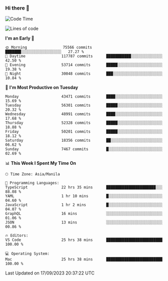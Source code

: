 ### Hi there 👋

<!--START_SECTION:waka-->
![Code Time](http://img.shields.io/badge/Code%20Time-4%2C336%20hrs%2049%20mins-blue)

![Lines of code](https://img.shields.io/badge/From%20Hello%20World%20I%27ve%20Written-107.3%20million%20lines%20of%20code-blue)

**I'm an Early 🐤** 

```text
🌞 Morning                75566 commits       ███████░░░░░░░░░░░░░░░░░░   27.27 % 
🌆 Daytime                117787 commits      ███████████░░░░░░░░░░░░░░   42.50 % 
🌃 Evening                53714 commits       █████░░░░░░░░░░░░░░░░░░░░   19.38 % 
🌙 Night                  30048 commits       ███░░░░░░░░░░░░░░░░░░░░░░   10.84 % 
```
📅 **I'm Most Productive on Tuesday** 

```text
Monday                   43471 commits       ████░░░░░░░░░░░░░░░░░░░░░   15.69 % 
Tuesday                  56301 commits       █████░░░░░░░░░░░░░░░░░░░░   20.32 % 
Wednesday                48991 commits       ████░░░░░░░░░░░░░░░░░░░░░   17.68 % 
Thursday                 52328 commits       █████░░░░░░░░░░░░░░░░░░░░   18.88 % 
Friday                   50201 commits       █████░░░░░░░░░░░░░░░░░░░░   18.12 % 
Saturday                 18356 commits       ██░░░░░░░░░░░░░░░░░░░░░░░   06.62 % 
Sunday                   7467 commits        █░░░░░░░░░░░░░░░░░░░░░░░░   02.69 % 
```


📊 **This Week I Spent My Time On** 

```text
🕑︎ Time Zone: Asia/Manila

💬 Programming Languages: 
TypeScript               22 hrs 35 mins      ██████████████████████░░░   88.08 % 
YAML                     1 hr 10 mins        █░░░░░░░░░░░░░░░░░░░░░░░░   04.60 % 
JavaScript               1 hr 2 mins         █░░░░░░░░░░░░░░░░░░░░░░░░   04.07 % 
GraphQL                  16 mins             ░░░░░░░░░░░░░░░░░░░░░░░░░   01.06 % 
JSON                     13 mins             ░░░░░░░░░░░░░░░░░░░░░░░░░   00.86 % 

🔥 Editors: 
VS Code                  25 hrs 38 mins      █████████████████████████   100.00 % 

💻 Operating System: 
Mac                      25 hrs 38 mins      █████████████████████████   100.00 % 
```


 Last Updated on 17/09/2023 20:37:22 UTC
<!--END_SECTION:waka-->


<!--
**rad182/rad182** is a ✨ _special_ ✨ repository because its `README.md` (this file) appears on your GitHub profile.

Here are some ideas to get you started:

- 🔭 I’m currently working on ...
- 🌱 I’m currently learning ...
- 👯 I’m looking to collaborate on ...
- 🤔 I’m looking for help with ...
- 💬 Ask me about ...
- 📫 How to reach me: ...
- 😄 Pronouns: ...
- ⚡ Fun fact: ...
-->
